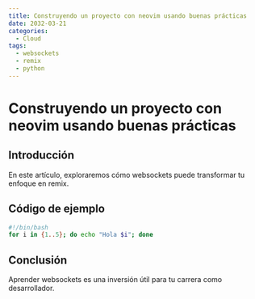 ```yaml
---
title: Construyendo un proyecto con neovim usando buenas prácticas
date: 2032-03-21
categories:
  - Cloud
tags:
  - websockets
  - remix
  - python
---
```


# Construyendo un proyecto con neovim usando buenas prácticas

## Introducción

En este artículo, exploraremos cómo websockets puede transformar tu enfoque en remix.

## Código de ejemplo

```bash
#!/bin/bash
for i in {1..5}; do echo "Hola $i"; done
```

## Conclusión

Aprender websockets es una inversión útil para tu carrera como desarrollador.